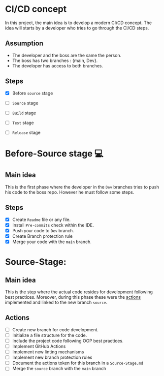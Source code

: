 # CI/CD concept
In this project, the main idea is to develop a modern CI/CD concept. The idea will starts by a developer who tries to go through the CI/CD steps.
## Assumption
- The developer and the boss are the same the person.
- The boss has two branches : {main, Dev}.
- The developer has access to both branches.
## Steps
- [x] Before `source` stage
- [ ] `Source` stage
- [ ] `Build` stage
- [ ] `Test` stage
- [ ] `Release` stage


# Before-Source stage :computer:
## Main idea
This is the first phase where the developer in the `Dev` branches tries to push his code to the boss repo. However he must follow some steps.
## Steps
- [x] Create `Readme` file or any file.
- [x] Install `Pre-commits` check within the IDE.
- [x] Push your code to `Dev` branch.
- [x] Create Branch protection rule
- [x] Merge your code with the `main` branch.

# Source-Stage:

## Main idea
This is the step where the actual code resides for development following best practices. Moreover, during this phase these were the <a href="## Actions ">actions </a>  implemented and linked to the new branch `source`.

## Actions
- [ ] Create new branch for code development.
- [ ] Initialize a file structure for the code.
- [ ] Include the project code following OOP best practices.
- [ ] Implement GitHub Actions
- [ ] Implement new linting mechanisms
- [ ] Implement new branch protection rules
- [ ] Document the actions token for this branch in a `Source-Stage.md`
- [ ] Merge the `source` branch with the `main` branch
